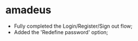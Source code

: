 # amadeus
- Fully completed the Login/Register/Sign out flow;
- Added the 'Redefine password' option;
